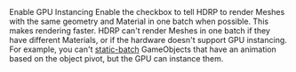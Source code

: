 <tr>
<td>Enable GPU Instancing</td>
<td></td>
<td>Enable the checkbox to tell HDRP to render Meshes with the same geometry and Material in one batch when possible. This makes rendering faster. HDRP can't render Meshes in one batch if they have different Materials, or if the hardware doesn't support GPU instancing. For example, you can't <a href="https://docs.unity3d.com/Manual/DrawCallBatching.html">static-batch</a> GameObjects that have an animation based on the object pivot, but the GPU can instance them.</td>
</tr>
